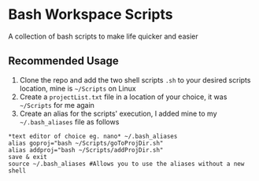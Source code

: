 # Bash Workspace Scripts
A collection of bash scripts to make life quicker and easier

## Recommended Usage

1. Clone the repo and add the two shell scripts `.sh` to your desired scripts location, mine is `~/Scripts` on Linux
2. Create a `projectList.txt` file in a location of your choice, it was `~/Scripts` for me again
3. Create an alias for the scripts' execution, I added mine to my `~/.bash_aliases` file as follows
```
*text editor of choice eg. nano* ~/.bash_aliases
alias goproj="bash ~/Scripts/goToProjDir.sh"
alias addproj="bash ~/Scripts/addProjDir.sh"
save & exit
source ~/.bash_aliases #Allows you to use the aliases without a new shell
```
